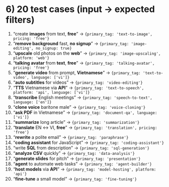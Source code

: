 # 6) 20 test cases (input → expected filters)
1. “create **images** from text, **free**” → `{primary_tag: 'text-to-image', pricing: 'free'}`
2. “**remove background** fast, **no signup**” → `{primary_tag: 'image-editing', no_signup: true}`
3. “**upscale** old photos on the **web**” → `{primary_tag: 'image-upscaling', platform: 'web'}`
4. “**talking avatar** from **text**, **free**” → `{primary_tag: 'talking-avatar', pricing: 'free'}`
5. “**generate video** from prompt, **Vietnamese**” → `{primary_tag: 'text-to-video', language: ['vi']}`
6. “**auto subtitles** for videos” → `{primary_tag: 'video-editing'}`
7. “**TTS** Vietnamese via **API**” → `{primary_tag: 'text-to-speech', platform: 'api', language: ['vi']}`
8. “**transcribe** English meetings” → `{primary_tag: 'speech-to-text', language: ['en']}`
9. “**clone voice** baritone male” → `{primary_tag: 'voice-cloning'}`
10. “**ask PDF** in Vietnamese” → `{primary_tag: 'document-qa', language: ['vi']}`
11. “**summarize** long article” → `{primary_tag: 'summarization'}`
12. “**translate** EN ↔ VI, **free**” → `{primary_tag: 'translation', pricing: 'free'}`
13. “**rewrite** a polite email” → `{primary_tag: 'paraphrase'}`
14. “**coding assistant** for JavaScript” → `{primary_tag: 'coding-assistant'}`
15. “write **SQL** from description” → `{primary_tag: 'sql-generation'}`
16. “**analyze CSV** quickly” → `{primary_tag: 'data-analysis'}`
17. “**generate slides** for pitch” → `{primary_tag: 'presentation'}`
18. “**agent** to automate web tasks” → `{primary_tag: 'agent-builder'}`
19. “**host models** via **API**” → `{primary_tag: 'model-hosting', platform: 'api'}`
20. “**fine-tune** a small model” → `{primary_tag: 'fine-tuning'}`
